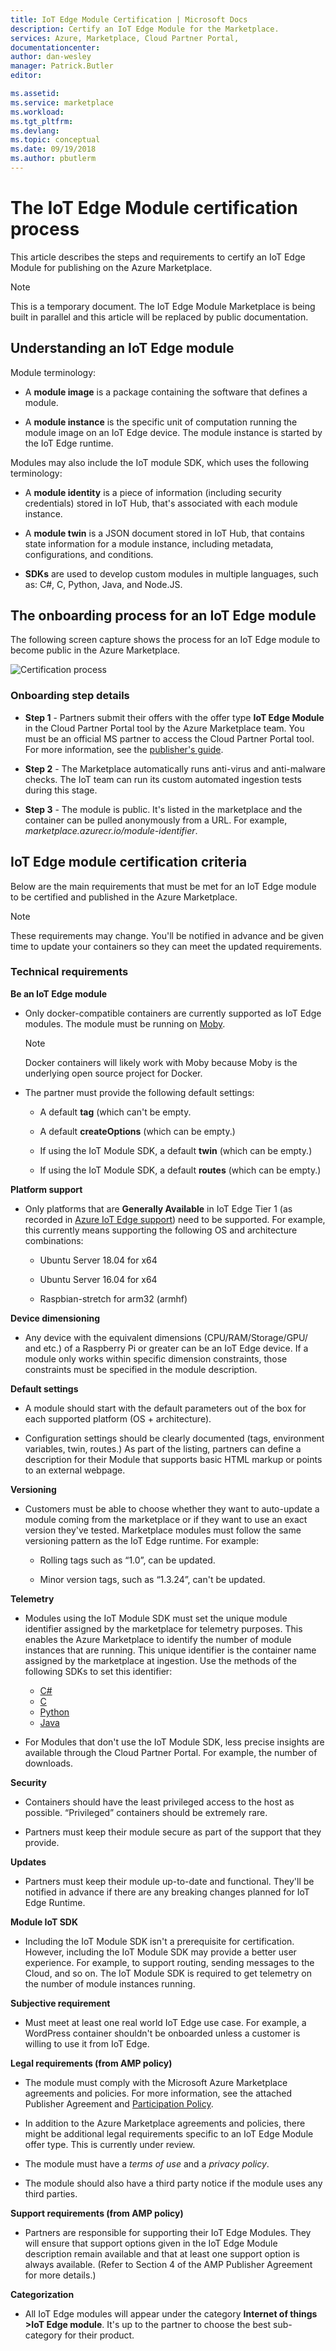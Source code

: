 ```yaml
---
title: IoT Edge Module Certification | Microsoft Docs
description: Certify an IoT Edge Module for the Marketplace.
services: Azure, Marketplace, Cloud Partner Portal, 
documentationcenter:
author: dan-wesley
manager: Patrick.Butler  
editor:

ms.assetid: 
ms.service: marketplace
ms.workload: 
ms.tgt_pltfrm: 
ms.devlang: 
ms.topic: conceptual
ms.date: 09/19/2018
ms.author: pbutlerm
---
```



# The IoT Edge Module certification process

This article describes the steps and requirements to certify an IoT Edge Module for publishing on the Azure Marketplace. 

>[!Note]
>This is a temporary document. The IoT Edge Module Marketplace is being built in parallel and this article will be replaced by public documentation.

## Understanding an IoT Edge module

Module terminology:

-   A **module image** is a package containing the software that defines a module.

-   A **module instance** is the specific unit of computation running the module image on an IoT Edge device. The module instance is started by the IoT Edge runtime.

Modules may also include the IoT module SDK, which uses the following terminology:

-   A **module identity** is a piece of information (including security
    credentials) stored in IoT Hub, that's associated with each module instance.

-   A **module twin** is a JSON document stored in IoT Hub, that contains state information for a module instance, including metadata, configurations, and conditions.

-   **SDKs** are used to develop custom modules in multiple languages, such as: C\#, C, Python,
    Java, and Node.JS.

## The onboarding process for an IoT Edge module

The following screen capture shows the process for an IoT Edge module to become public in the Azure Marketplace.

![Certification process](./media/cloud-partner-portal-iot-edge-module-certification-process/onboarding-process.png)

### Onboarding step details

-   **Step 1** - Partners submit their offers with the offer type **IoT Edge Module** in the Cloud Partner Portal tool by the Azure Marketplace team. You must be an official MS partner to access the Cloud Partner Portal tool. For more information, see the [publisher's guide](https://docs.microsoft.com/azure/marketplace/marketplace-publishers-guide).

-   **Step 2** - The Marketplace automatically runs anti-virus and anti-malware checks. The IoT team can run its custom automated ingestion tests during this stage.

-   **Step 3** - The module is public. It's listed in the marketplace and the container can be pulled anonymously from a URL. For example, *marketplace.azurecr.io/module-identifier*.

## IoT Edge module certification criteria

Below are the main requirements that must be met for an IoT Edge module to be certified and published in the Azure Marketplace.

>[!Note]
>These requirements may change. You'll be notified in
advance and be given time to update your containers so they can meet the
updated requirements.

### Technical requirements

**Be an IoT Edge module**

-   Only docker-compatible containers are currently supported as IoT Edge
    modules. The module must be running on [Moby](https://mobyproject.org/). 

    >[!Note]
    >Docker containers will likely work with Moby because Moby is the underlying open source project for Docker.

-   The partner must provide the following default settings: 

    -   A default **tag** (which can't be empty.

    -   A default **createOptions** (which can be empty.)

    -   If using the IoT Module SDK, a default **twin** (which can be empty.)

    -   If using the IoT Module SDK, a default **routes** (which can be empty.)

**Platform support**

-   Only platforms that are **Generally Available** in IoT Edge Tier 1 (as recorded in [Azure IoT Edge
    support](https://docs.microsoft.com/azure/iot-edge/support)) need to
    be supported. For example, this currently means supporting the following OS and architecture combinations:

    -   Ubuntu Server 18.04 for x64

    -   Ubuntu Server 16.04 for x64

    -   Raspbian-stretch for arm32 (armhf)

**Device dimensioning**

-   Any device with the equivalent dimensions (CPU/RAM/Storage/GPU/ and etc.) of a Raspberry Pi or greater can be an IoT Edge device. If a module only works within specific dimension constraints, those constraints must be specified in the module description.

**Default settings**

-   A module should start with the default parameters out of the box for each supported platform (OS + architecture).

-   Configuration settings should be clearly documented (tags, environment variables, twin, routes.) As part of the listing, partners can define a description for their Module that supports basic HTML markup or points to an external webpage.

**Versioning**

-   Customers must be able to choose whether they want to auto-update a module coming from the marketplace or if they want to use an exact version they've tested. Marketplace modules must follow the same versioning pattern as the IoT Edge runtime. For example:

    -   Rolling tags such as “1.0”, can be updated.

    -   Minor version tags, such as “1.3.24”, can't be updated.

**Telemetry**

-   Modules using the IoT Module SDK must set the unique module identifier assigned by the marketplace for telemetry purposes. This enables the Azure Marketplace to identify the number of module instances that are running. This unique identifier is the container name assigned by the marketplace at ingestion. Use the methods of the following SDKs to set this identifier:
    - [C\#](https://hub.docker.com/_/mysql/)
    - [C](https://github.com/Azure/azure-iot-sdk-c/blob/master/doc/Iothub_sdk_options.md)
    - [Python](https://github.com/Azure/azure-iot-sdk-c/blob/master/doc/Iothub_sdk_options.md)
    - [Java](https://docs.microsoft.com/en-us/java/api/com.microsoft.azure.sdk.iot.device._product_info?view=azure-java-stable)

-   For Modules that don't use the IoT Module SDK, less precise insights are available through the Cloud Partner Portal. For example, the number of downloads.

**Security**

-   Containers should have the least privileged access to the host as
    possible. “Privileged” containers should be extremely rare.

-   Partners must keep their module secure as part of the support that they provide.

**Updates**

-   Partners must keep their module up-to-date and functional. They'll be notified in advance if there are any breaking changes planned for IoT Edge Runtime.

**Module IoT SDK**

-   Including the IoT Module SDK isn't a prerequisite for certification.
    However, including the IoT Module SDK may provide a better user experience. For example, to support routing, sending messages to the Cloud, and so on. The IoT Module SDK is required to get telemetry on the number of module instances running.

**Subjective requirement**

-   Must meet at least one real world IoT Edge use case. For example, a WordPress container shouldn't be onboarded unless a customer is willing to use it from IoT Edge.

**Legal requirements (from AMP policy)**

-   The module must comply with the Microsoft Azure Marketplace agreements and policies. For more information, see the attached Publisher Agreement and [Participation Policy](https://azure.microsoft.com/support/legal/marketplace/participation-policies/).

-   In addition to the Azure Marketplace agreements and policies, there might be additional legal requirements specific to an IoT Edge Module offer type. This is currently under review.

-   The module must have a *terms of use* and a *privacy policy*.

-   The module should also have a third party notice if the module uses any third parties.

**Support requirements (from AMP policy)**

-   Partners are responsible for supporting their IoT Edge Modules. They will ensure that support options given in the IoT Edge Module description remain available and that at least one support option is always available. (Refer to Section 4 of the AMP Publisher Agreement for more details.)

**Categorization**

-   All IoT Edge modules will appear under the category **Internet of things \>IoT Edge module**. It's up to the partner to choose the best sub-category for their product.
